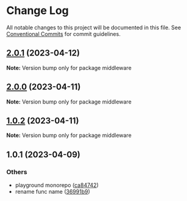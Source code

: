 # Change Log

All notable changes to this project will be documented in this file.
See [Conventional Commits](https://conventionalcommits.org) for commit guidelines.

## [2.0.1](https://github.com/do4ng/prext/compare/middleware@2.0.0...middleware@2.0.1) (2023-04-12)

**Note:** Version bump only for package middleware





## [2.0.0](https://github.com/do4ng/prext/compare/middleware@1.0.2...middleware@2.0.0) (2023-04-11)

**Note:** Version bump only for package middleware





## [1.0.2](https://github.com/do4ng/prext/compare/middleware@1.0.1...middleware@1.0.2) (2023-04-11)

**Note:** Version bump only for package middleware






## 1.0.1 (2023-04-09)


### Others

* playground monorepo ([ca84742](https://github.com/do4ng/prext/commit/ca8474245e506a01b933418993eb5308b4ca12b8))
* rename func name ([36991b9](https://github.com/do4ng/prext/commit/36991b90601134d7cc970cd4952b022709219c3f))
